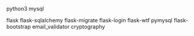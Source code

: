 python3
mysql

flask
flask-sqlalchemy
flask-migrate
flask-login
flask-wtf
pymysql
flask-bootstrap
email_validator
cryptography